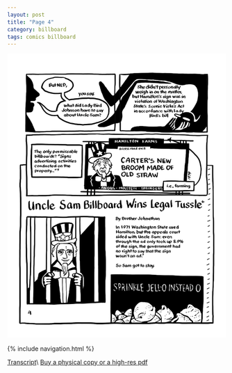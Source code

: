```yaml
---
layout: post
title: "Page 4"
category: billboard
tags: comics billboard
---
```


![Cover](/assets/billboardzine/4.png)

{% include navigation.html %}

[Transcript](/billboard/2021/10/13/billboardtranscript)\\
[Buy a physical copy ](https://audmcname.bigcartel.com)[or a high-res pdf](https://audmcname.itch.io)
